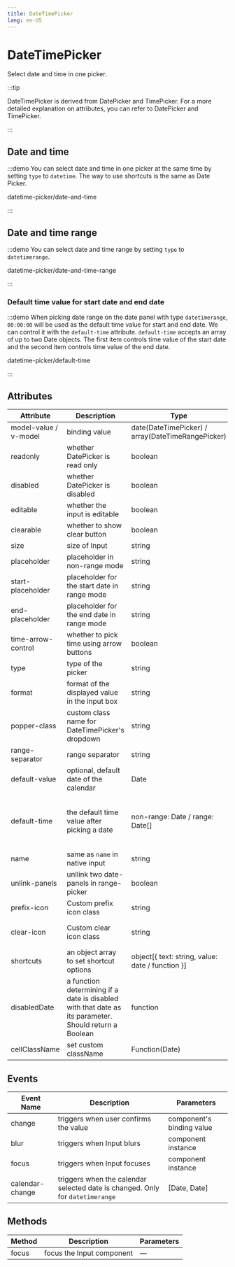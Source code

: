 ```yaml
---
title: DateTimePicker
lang: en-US
---
```


# DateTimePicker

Select date and time in one picker.

:::tip

DateTimePicker is derived from DatePicker and TimePicker. For a more detailed explanation on attributes, you can refer to DatePicker and TimePicker.

:::

<style lang="scss" scoped>

.example-showcase  {
  padding: 0;
  display: flex;
}

.example-showcase .block {
  padding: 30px 0;
  text-align: center;
  border-right: solid 1px var(--el-border-color-base);
  flex: 1;
  &:last-child {
    border-right: none;
  }
}

.example-showcase .demonstration {
  display: block;
  color: var(--el-text-color-secondary);
  font-size: 14px;
  margin-bottom: 20px;
}


</style>

## Date and time

:::demo You can select date and time in one picker at the same time by setting `type` to `datetime`. The way to use shortcuts is the same as Date Picker.

datetime-picker/date-and-time

:::

## Date and time range

:::demo You can select date and time range by setting `type` to `datetimerange`.

datetime-picker/date-and-time-range

:::

### Default time value for start date and end date

:::demo When picking date range on the date panel with type `datetimerange`, `00:00:00` will be used as the default time value for start and end date. We can control it with the `default-time` attribute. `default-time` accepts an array of up to two Date objects. The first item controls time value of the start date and the second item controls time value of the end date.

datetime-picker/default-time

:::

## Attributes

| Attribute             | Description                                                                                           | Type                                              | Accepted Values                                                                                                                                                                 | Default              |
| --------------------- | ----------------------------------------------------------------------------------------------------- | ------------------------------------------------- | ------------------------------------------------------------------------------------------------------------------------------------------------------------------------------- | -------------------- |
| model-value / v-model | binding value                                                                                         | date(DateTimePicker) / array(DateTimeRangePicker) | —                                                                                                                                                                               | —                    |
| readonly              | whether DatePicker is read only                                                                       | boolean                                           | —                                                                                                                                                                               | false                |
| disabled              | whether DatePicker is disabled                                                                        | boolean                                           | —                                                                                                                                                                               | false                |
| editable              | whether the input is editable                                                                         | boolean                                           | —                                                                                                                                                                               | true                 |
| clearable             | whether to show clear button                                                                          | boolean                                           | —                                                                                                                                                                               | true                 |
| size                  | size of Input                                                                                         | string                                            | large/medium/small/mini                                                                                                                                                         | large                |
| placeholder           | placeholder in non-range mode                                                                         | string                                            | —                                                                                                                                                                               | —                    |
| start-placeholder     | placeholder for the start date in range mode                                                          | string                                            | —                                                                                                                                                                               | —                    |
| end-placeholder       | placeholder for the end date in range mode                                                            | string                                            | —                                                                                                                                                                               | —                    |
| time-arrow-control    | whether to pick time using arrow buttons                                                              | boolean                                           | —                                                                                                                                                                               | false                |
| type                  | type of the picker                                                                                    | string                                            | year/month/date/datetime/ week/datetimerange/daterange                                                                                                                          | date                 |
| format                | format of the displayed value in the input box                                                        | string                                            | see [date formats](/en-US/component/date-picker#date-formats)                                                                                                                   | YYYY-MM-DD HH:mm:ss  |
| popper-class          | custom class name for DateTimePicker's dropdown                                                       | string                                            | —                                                                                                                                                                               | —                    |
| range-separator       | range separator                                                                                       | string                                            | -                                                                                                                                                                               | '-'                  |
| default-value         | optional, default date of the calendar                                                                | Date                                              | anything accepted by `new Date()`                                                                                                                                               | —                    |
| default-time          | the default time value after picking a date                                                           | non-range: Date / range: Date[]                   | non-range: a Date object, range: array of two Date objects, and the first item is for the start date and second for the end date. Time `00:00:00` will be used if not specified | —                    |
| name                  | same as `name` in native input                                                                        | string                                            | —                                                                                                                                                                               | —                    |
| unlink-panels         | unllink two date-panels in range-picker                                                               | boolean                                           | —                                                                                                                                                                               | false                |
| prefix-icon           | Custom prefix icon class                                                                              | string                                            | —                                                                                                                                                                               | el-icon-date         |
| clear-icon            | Custom clear icon class                                                                               | string                                            | —                                                                                                                                                                               | el-icon-circle-close |
| shortcuts             | an object array to set shortcut options                                                               | object[{ text: string, value: date / function }]  | —                                                                                                                                                                               | —                    |
| disabledDate          | a function determining if a date is disabled with that date as its parameter. Should return a Boolean | function                                          | —                                                                                                                                                                               | —                    |
| cellClassName         | set custom className                                                                                  | Function(Date)                                    | —                                                                                                                                                                               | —                    |

## Events

| Event Name      | Description                                                                   | Parameters                |
| --------------- | ----------------------------------------------------------------------------- | ------------------------- |
| change          | triggers when user confirms the value                                         | component's binding value |
| blur            | triggers when Input blurs                                                     | component instance        |
| focus           | triggers when Input focuses                                                   | component instance        |
| calendar-change | triggers when the calendar selected date is changed. Only for `datetimerange` | [Date, Date]              |

## Methods

| Method | Description               | Parameters |
| ------ | ------------------------- | ---------- |
| focus  | focus the Input component | —          |

